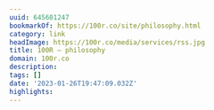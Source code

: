 ```yaml
---
uuid: 645601247
bookmarkOf: https://100r.co/site/philosophy.html
category: link
headImage: https://100r.co/media/services/rss.jpg
title: 100R — philosophy
domain: 100r.co
description: 
tags: []
date: '2023-01-26T19:47:09.032Z'
highlights: 
---
```



